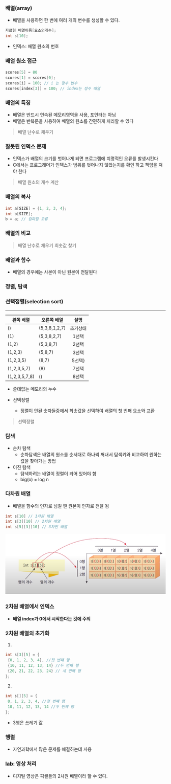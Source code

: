 ### 배열(array)
- 배열을 사용하면 한 번에 여러 개의 변수를 생성할 수 있다.
```c
자료형 배열이름[요소의개수];
int s[10];
```
- 인덱스: 배열 원소의 번호

### 배열 원소 접근
```c
scores[5] = 80
scores[1] = scores[0];
scores[i] = 100; // i 는 정수 변수
scores[index[3]] = 100; // index는 정수 배열
```
### 배열의 특징
- 배열은 반드시 연속된 메모리영역을 사용, 포인터는 아님
- 배열은 반복문을 사용하여 배열의 원소를 간편하게 처리할 수 있다
> 배열 난수로 채우기

### 잘못된 인덱스 문제
- 인덱스가 배열의 크기를 벗어나게 되면 프로그램에 치명적인 오류를 발생시킨다
- C에서는 프로그래머가 인덱스가 범위를 벗어나지 않았는지를 확인 하고 책임을 져야 한다
> 배열 원소의 개수 계산

### 배열의 복사
```c
int a[SIZE] = {1, 2, 3, 4};
int b[SIZE];
b = a; // 컴파일 오류
```

### 배열의 비교
> 배열 난수로 채우기
> 최솟값 찾기

### 배열과 함수
- 배열의 경우에는 사본이 아닌 원본이 전달된다

### 정렬, 탐색

### 선택정렬(selection sort)
--------------------
|왼쪽 배열| 오른쪽 배열| 설명|
|-------|--------|:-----:|
|()|(5,3,8,1,2,7)|초기상태|
|(1)| (5,3,8,2,7)|1선택|
|(1,2)| (5,3,8,7)|2선택|
|(1,2,3)|(5,8,7)|3선택|
|(1,2,3,5)|(8,7)|5선택}
|(1,2,3,5,7)|(8)|7선택|
|(1,2,3,5,7,8)|()|8선택|

- 쓸데없는 메모리의 누수

- 선택정렬
	- 정렬이 안된 숫자들중에서 최솟값을 선택하여 배열의 첫 번째 요소와 교환

> 선택정렬

### 탐색
- 순차 탐색
	- 순차탐색은 배열의 원소를 순서대로 하나씩 꺼내서 탐색키와 비교하여 원하는 값을 찾아가는 방법
- 이진 탐색
	- 턈색하려는 배열이 정렬이 되어 있어야 함
	- big(o) = log n
	
### 다차원 배열

- 배열을 함수의 인자로 넘길 땐 원본이 인자로 전달 됨

```cpp
int s[10] // 1차원 배열
int s[3][10] // 2차원 배열 
int s[5][3][10] // 3차원 배열
```

![배열](../img/배열.png)

### 2차원 배열에서 인덱스

- **배열 index가 0에서 시작한다는 것에 주의**

### 2차원 배열의 초기화

1.
```cpp
int s[3][5] = {
 {0, 1, 2, 3, 4}, //첫 번쨰 행
 {10, 11, 12, 13, 14} //두 번째 행
 {20, 21, 22, 23, 24} // 세 번째 행
};
```
2.
```cpp
int s[][5] = {
 0, 1, 2, 3, 4, //첫 번쨰 행
 10, 11, 12, 13, 14 //두 번째 행
};
```
- 3행은 쓰레기 값

### 행렬

- 자연과학에서 많은 문제를 해결하는데 사용

### lab: 영상 처리
- 디지털 영상은 픽셀들의 2차원 배열이라 할 수 있다.
